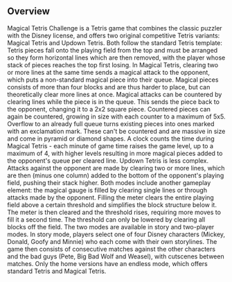 ## Overview

Magical Tetris Challenge is a Tetris game that combines the classic puzzler with the Disney license, and offers two original competitive Tetris variants: Magical Tetris and Updown Tetris. Both follow the standard Tetris template: Tetris pieces fall onto the playing field from the top and must be arranged so they form horizontal lines which are then removed, with the player whose stack of pieces reaches the top first losing. In Magical Tetris, clearing two or more lines at the same time sends a magical attack to the opponent, which puts a non-standard magical piece into their queue. Magical pieces consists of more than four blocks and are thus harder to place, but can theoretically clear more lines at once. Magical attacks can be countered by clearing lines while the piece is in the queue. This sends the piece back to the opponent, changing it to a 2x2 square piece. Countered pieces can again be countered, growing in size with each counter to a maximum of 5x5. Overflow to an already full queue turns existing pieces into ones marked with an exclamation mark. These can't be countered and are massive in size and come in pyramid or diamond shapes. A clock counts the time during Magical Tetris - each minute of game time raises the game level, up to a maximum of 4, with higher levels resulting in more magical pieces added to the opponent's queue per cleared line. Updown Tetris is less complex. Attacks against the opponent are made by clearing two or more lines, which are then (minus one column) added to the bottom of the opponent's playing field, pushing their stack higher. Both modes include another gameplay element: the magical gauge is filled by clearing single lines or through attacks made by the opponent. Filling the meter clears the entire playing field above a certain threshold and simplifies the block structure below it. The meter is then cleared and the threshold rises, requiring more moves to fill it a second time. The threshold can only be lowered by clearing all blocks off the field. The two modes are available in story and two-player modes. In story mode, players select one of four Disney characters (Mickey, Donald, Goofy and Minnie) who each come with their own storylines. The game then consists of consecutive matches against the other characters and the bad guys (Pete, Big Bad Wolf and Weasel), with cutscenes between matches. Only the home versions have an endless mode, which offers standard Tetris and Magical Tetris.